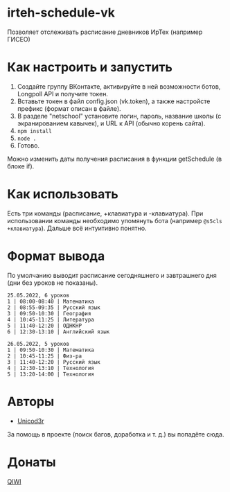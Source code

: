 # irteh-schedule-vk
Позволяет отслеживать расписание дневников ИрТех (например ГИСЕО)

# Как настроить и запустить
1. Создайте группу ВКонтакте, активируйте в ней возможности ботов, Longpoll API и получите токен.
2. Вставьте токен в файл config.json (vk.token), а также настройсте префикс (формат описан в файле).
3. В разделе "netschool" установите логин, пароль, название школы (с экранированием кавычек), и URL к API (обычно корень сайта).
4. ```npm install```
5. ```node .```
6. Готово.

Можно изменить даты получения расписания в функции getSchedule (в блоке if).

# Как использовать
Есть три команды (расписание, +клавиатура и -клавиатура). При использовании команды необходимо упомянуть бота (например ```@s5cls +клавиатура```). Дальше всё интуитивно понятно.

# Формат вывода
По умолчанию выводит расписание сегодняшнего и завтрашнего дня (дни без уроков не показаны).
```
25.05.2022, 6 уроков
1 | 08:00-08:40 | Математика
2 | 08:55-09:35 | Русский язык
3 | 09:50-10:30 | География
4 | 10:45-11:25 | Литература
5 | 11:40-12:20 | ОДНКНР
6 | 12:30-13:10 | Английский язык

26.05.2022, 5 уроков
1 | 09:50-10:30 | Математика
2 | 10:45-11:25 | Физ-ра
3 | 11:40-12:20 | Русский язык
4 | 12:30-13:10 | Технология
5 | 13:20-14:00 | Технология
```

# Авторы
* [Unicod3r](https://github.com/Unicod3r)

За помощь в проекте (поиск багов, доработка и т. д.) вы попадёте сюда.

# Донаты
[QIWI](https://my.qiwi.com/Andrei-ShPR_opjL6r)
